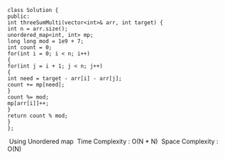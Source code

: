 ```
class Solution {
public:
int threeSumMulti(vector<int>& arr, int target) {
int n = arr.size();
unordered_map<int, int> mp;
long long mod = 1e9 + 7;
int count = 0;
for(int i = 0; i < n; i++)
{
for(int j = i + 1; j < n; j++)
{
int need = target - arr[i] - arr[j];
count += mp[need];
}
count %= mod;
mp[arr[i]]++;
}
return count % mod;
}
};
```
​
Using Unordered map
​
Time Complexity : O(N * N)
​
Space Complexity : O(N)